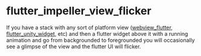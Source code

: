 # flutter_impeller_view_flicker

If you have a stack with any sort of platform view ([webview_flutter](https://pub.dev/packages/webview_flutter), [flutter_unity_widget](https://pub.dev/packages/flutter_unity_widget), etc) and then a flutter widget above it with a running animation and go from backgrounded to foregrounded you will occasionally see a glimpse of the view and the flutter UI will flicker. 
